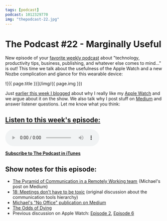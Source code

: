 ```yaml
---
tags: [podcast]
podcast: 1012329770
img: "thepodcast-22.jpg"
---
```


# The Podcast #22 - Marginally Useful

New episode of your [favorite weekly podcast][p] about "technology, productivity tips, business, publishing, and whatever else comes to mind..." is out! This time we talk about the usefulness of the Apple Watch and a new Nozbe complication and glance for this wearable device:

<!--More-->

![{{ page.title }}](/img/{{ page.img }})

Just [earlier this week I blogged](https://sliwinski.com/applewatch-3) about why I really like my [Apple Watch](/applewatch) and we argue about it on the show. We also talk why I post stuff on [Medium](/medium) and answer listener questions. Let me know what you think:

## [Listen to this week's episode:][e]

<audio controls>
<source src="https://files.nozbe.com/podcast/022.mp3" type="audio/mpeg">
</audio>

**[Subscribe to The Podcast in iTunes][i]**

## Show notes for this episode:

  * [The Pyramid of Communication in a Remotely Working team ](https://medium.com/no-office/the-pyramid-of-communication-in-a-remotely-working-team-or-how-to-get-meetings-done-in-many-8c07ab23f8de) (Michael's post on Medium)
  * [18: Meetings don't have to be toxic](http://thepodcast.fm/18) (original discussion about the communication tools hierarchy)
  * [Michael's "No Office" publication on Medium](https://medium.com/no-office)
  * [The Odds of Dying](http://www.livescience.com/3780-odds-dying.html)
  * Previous discussion on Apple Watch: [Episode 2](http://thepodcast.fm/episodes/2), [Episode 6](http://thepodcast.fm/episodes/6)

[e]: http://thepodcast.fm/episodes/22
[p]: https://michael.gratis/thepodcastfm
[n]: https://nozbe.com/?a=mike
[r]: https://michael.gratis/radex
[i]: https://michael.gratis/thepodcast